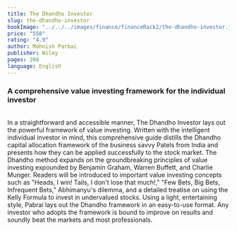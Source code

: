 ```yaml
---
title: The Dhandho Investor
slug: the-dhandho-investor
bookImage: "../../../images/finance/financeRack2/the-dhandho-investor.jpg"
price: "558"
rating: "4.9"
author: Mohnish Parbai
publisher: Wiley
pages: 208
language: English
---
```

### A comprehensive value investing framework for the individual investor

<br/>
In a straightforward and accessible manner, The Dhandho Investor lays out the powerful framework of value investing. Written with the intelligent individual investor in mind, this comprehensive guide distills the Dhandho capital allocation framework of the business savvy Patels from India and presents how they can be applied successfully to the stock market. The Dhandho method expands on the groundbreaking principles of value investing expounded by Benjamin Graham, Warren Buffett, and Charlie Munger. Readers will be introduced to important value investing concepts such as "Heads, I win! Tails, I don't lose that much!," "Few Bets, Big Bets, Infrequent Bets," Abhimanyu's dilemma, and a detailed treatise on using the Kelly Formula to invest in undervalued stocks. Using a light, entertaining style, Pabrai lays out the Dhandho framework in an easy-to-use format. Any investor who adopts the framework is bound to improve on results and soundly beat the markets and most professionals.
<br/>
<br/>